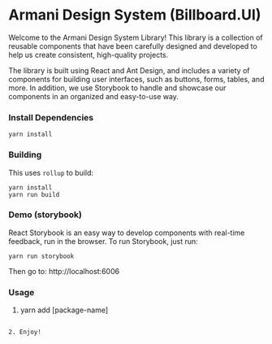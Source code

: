# Armani Design System (Billboard.UI)

Welcome to the Armani Design System Library! This library is a collection of reusable components that have been carefully designed and developed to help us create consistent, high-quality projects.

The library is built using React and Ant Design, and includes a variety of components for building user interfaces, such as buttons, forms, tables, and more. In addition, we use Storybook to handle and showcase our components in an organized and easy-to-use way.

### Install Dependencies

 ```
 yarn install
 ```

### Building

This uses `rollup` to build:

```
yarn install
yarn run build
```

### Demo (storybook)

React Storybook is an easy way to develop components with real-time feedback, run in the browser. To run Storybook, just run:

```
yarn run storybook
```

Then go to: http://localhost:6006

### Usage

1. yarn add [package-name]
```

2. Enjoy!
